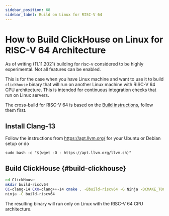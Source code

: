 ```yaml
---
sidebar_position: 68
sidebar_label: Build on Linux for RISC-V 64
---
```


# How to Build ClickHouse on Linux for RISC-V 64 Architecture 

As of writing (11.11.2021) building for risc-v considered to be highly experimental. Not all features can be enabled.

This is for the case when you have Linux machine and want to use it to build `clickhouse` binary that will run on another Linux machine with RISC-V 64 CPU architecture. This is intended for continuous integration checks that run on Linux servers.

The cross-build for RISC-V 64 is based on the [Build instructions](../development/build.md), follow them first.

## Install Clang-13

Follow the instructions from https://apt.llvm.org/ for your Ubuntu or Debian setup or do
```
sudo bash -c "$(wget -O - https://apt.llvm.org/llvm.sh)"
```

## Build ClickHouse {#build-clickhouse}

``` bash
cd ClickHouse
mkdir build-riscv64
CC=clang-14 CXX=clang++-14 cmake . -Bbuild-riscv64 -G Ninja -DCMAKE_TOOLCHAIN_FILE=cmake/linux/toolchain-riscv64.cmake -DGLIBC_COMPATIBILITY=OFF -DENABLE_LDAP=OFF  -DOPENSSL_NO_ASM=ON -DENABLE_JEMALLOC=ON -DENABLE_PARQUET=OFF -DUSE_UNWIND=OFF -DENABLE_GRPC=OFF -DENABLE_HDFS=OFF -DENABLE_MYSQL=OFF
ninja -C build-riscv64
```

The resulting binary will run only on Linux with the RISC-V 64 CPU architecture.
